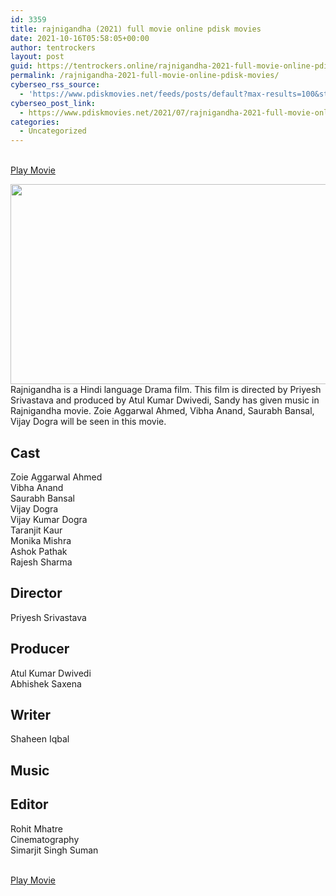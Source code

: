 ```yaml
---
id: 3359
title: rajnigandha (2021) full movie online pdisk movies
date: 2021-10-16T05:58:05+00:00
author: tentrockers
layout: post
guid: https://tentrockers.online/rajnigandha-2021-full-movie-online-pdisk-movies/
permalink: /rajnigandha-2021-full-movie-online-pdisk-movies/
cyberseo_rss_source:
  - 'https://www.pdiskmovies.net/feeds/posts/default?max-results=100&start-index=1101'
cyberseo_post_link:
  - https://www.pdiskmovies.net/2021/07/rajnigandha-2021-full-movie-online.html
categories:
  - Uncategorized
---
```

<a href="https://kuklink.com/1/bnYyZ3V4MDAzczd1" target="popup" onclick="window.open('https://kuklink.com/1/bnYyZ3V4MDAzczd1'); return false;" rel="noopener"><br /> Play Movie<br /> </a>

<div class="separator">
  <a href="https://1.bp.blogspot.com/-GuEqf3Dx-Us/YPbhJzS6W0I/AAAAAAAAZkQ/AedLHy3qg18WWhIYqxv8_tBg6TaiMNfEACLcBGAsYHQ/s2508/rajnigandha%2B%25282021%2529%2Bfull%2Bmovie%2Bonline%2Bpdisk%2Bmovies.jpg" imageanchor="1"><img loading="lazy" border="0" data-original-height="1254" data-original-width="2508" height="320" src="https://1.bp.blogspot.com/-GuEqf3Dx-Us/YPbhJzS6W0I/AAAAAAAAZkQ/AedLHy3qg18WWhIYqxv8_tBg6TaiMNfEACLcBGAsYHQ/w640-h320/rajnigandha%2B%25282021%2529%2Bfull%2Bmovie%2Bonline%2Bpdisk%2Bmovies.jpg" width="640" /></a>
</div>



<div>
  <div>
    <span>Rajnigandha is a Hindi language Drama film. This film is directed by Priyesh Srivastava and produced by Atul Kumar Dwivedi, Sandy has given music in Rajnigandha movie. Zoie Aggarwal Ahmed, Vibha Anand, Saurabh Bansal, Vijay Dogra will be seen in this movie.</span>
  </div>
  
  <h2>
    <span>Cast</span>
  </h2>
  
  <div>
    <span>Zoie Aggarwal Ahmed</span>
  </div>
  
  <div>
    <span>Vibha Anand</span>
  </div>
  
  <div>
    <span>Saurabh Bansal</span>
  </div>
  
  <div>
    <span>Vijay Dogra</span>
  </div>
  
  <div>
    <span>Vijay Kumar Dogra</span>
  </div>
  
  <div>
    <span>Taranjit Kaur</span>
  </div>
  
  <div>
    <span>Monika Mishra</span>
  </div>
  
  <div>
    <span>Ashok Pathak</span>
  </div>
  
  <div>
    <span>Rajesh Sharma</span>
  </div>
  
  <h2>
    <span>Director</span>
  </h2>
  
  <div>
    <span>Priyesh Srivastava</span>
  </div>
  
  <h2>
    <span>Producer</span>
  </h2>
  
  <div>
    <span>Atul Kumar Dwivedi</span>
  </div>
  
  <div>
    <span>Abhishek Saxena</span>
  </div>
  
  <h2>
    <span>Writer</span>
  </h2>
  
  <div>
    <span>Shaheen Iqbal</span>
  </div>
  
  <h2>
    <span>Music</span>
  </h2>
  
  <h2>
    <span>Editor</span>
  </h2>
  
  <div>
    <span>Rohit Mhatre</span>
  </div>
  
  <div>
    <span>Cinematography</span>
  </div>
  
  <div>
    <span>Simarjit Singh Suman</span>
  </div>
</div>

<a href="https://kuklink.com/1/bnYyZ3V4MDAzczd1" target="popup" onclick="window.open('https://kuklink.com/1/bnYyZ3V4MDAzczd1'); return false;" rel="noopener"><br /> Play Movie<br /> </a>